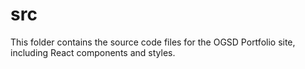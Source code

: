 # src

This folder contains the source code files for the OGSD Portfolio site, including React components and styles.

